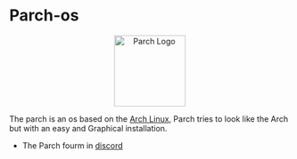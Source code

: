 # Parch-os

<p style="text-align:center">
    <img src="https://github.com/parch-os/.github/raw/main/profile/parchlogo.png" alt="Parch Logo" width="128" height="128"/>
</p>

The parch is an os based on the [Arch Linux](https://archlinux.org), Parch tries to look like the Arch but with an easy and Graphical installation.

* The Parch fourm in [discord](https://discord.gg/hUagd5THDS)
